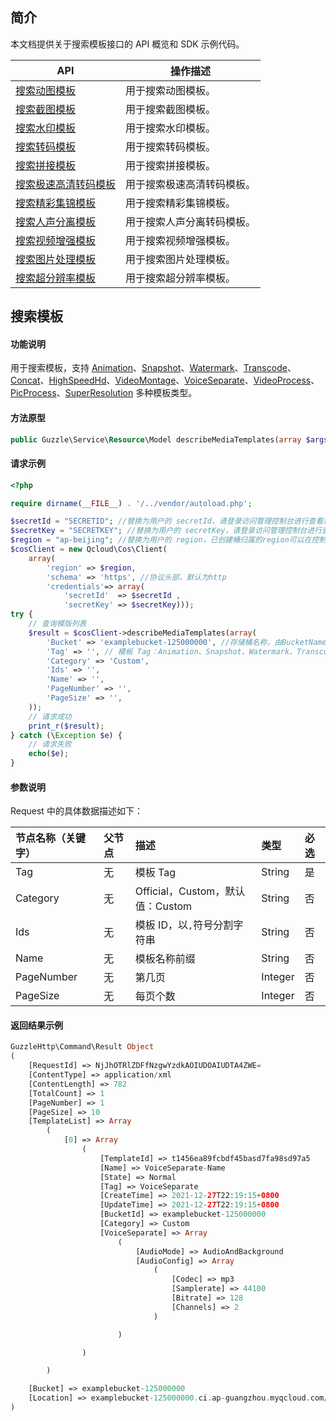 ## 简介

本文档提供关于搜索模板接口的 API 概览和 SDK 示例代码。

| API           | 操作描述                 |
| ------------- |  ---------------------- |
| [搜索动图模板](https://cloud.tencent.com/document/product/436/54027) | 用于搜索动图模板。 |
| [搜索截图模板](https://cloud.tencent.com/document/product/436/54031) | 用于搜索截图模板。 |
| [搜索水印模板](https://cloud.tencent.com/document/product/436/54035) | 用于搜索水印模板。 |
| [搜索转码模板](https://cloud.tencent.com/document/product/436/54039) | 用于搜索转码模板。 |
| [搜索拼接模板](https://cloud.tencent.com/document/product/436/54043) | 用于搜索拼接模板。 |
| [搜索极速高清转码模板](https://cloud.tencent.com/document/product/436/58309) | 用于搜索极速高清转码模板。 |
| [搜索精彩集锦模板](https://cloud.tencent.com/document/product/436/58312) | 用于搜索精彩集锦模板。 |
| [搜索人声分离模板](https://cloud.tencent.com/document/product/436/58317) | 用于搜索人声分离转码模板。 |
| [搜索视频增强模板](https://cloud.tencent.com/document/product/436/60747) | 用于搜索视频增强模板。 |
| [搜索图片处理模板](https://cloud.tencent.com/document/product/436/67227) | 用于搜索图片处理模板。 |
| [搜索超分辨率模板](https://cloud.tencent.com/document/product/436/67168) | 用于搜索超分辨率模板。 |

## 搜索模板

#### 功能说明

用于搜索模板，支持 [Animation](https://cloud.tencent.com/document/product/436/54027)、[Snapshot](https://cloud.tencent.com/document/product/436/54031)、[Watermark](https://cloud.tencent.com/document/product/436/54035)、[Transcode](https://cloud.tencent.com/document/product/436/54039)、[Concat](https://cloud.tencent.com/document/product/436/54043)、[HighSpeedHd](https://cloud.tencent.com/document/product/436/58309)、[VideoMontage](https://cloud.tencent.com/document/product/436/58312)、[VoiceSeparate](https://cloud.tencent.com/document/product/436/58317)、[VideoProcess](https://cloud.tencent.com/document/product/436/60747)、[PicProcess](https://cloud.tencent.com/document/product/436/67227)、[SuperResolution](https://cloud.tencent.com/document/product/436/67168) 多种模板类型。

#### 方法原型

```php
public Guzzle\Service\Resource\Model describeMediaTemplates(array $args = array());
```

#### 请求示例

```php
<?php

require dirname(__FILE__) . '/../vendor/autoload.php';

$secretId = "SECRETID"; //替换为用户的 secretId，请登录访问管理控制台进行查看和管理，https://console.cloud.tencent.com/cam/capi
$secretKey = "SECRETKEY"; //替换为用户的 secretKey，请登录访问管理控制台进行查看和管理，https://console.cloud.tencent.com/cam/capi
$region = "ap-beijing"; //替换为用户的 region，已创建桶归属的region可以在控制台查看，https://console.cloud.tencent.com/cos5/bucket
$cosClient = new Qcloud\Cos\Client(
    array(
        'region' => $region,
        'schema' => 'https', //协议头部，默认为http
        'credentials'=> array(
            'secretId'  => $secretId ,
            'secretKey' => $secretKey)));
try {
    // 查询模版列表
    $result = $cosClient->describeMediaTemplates(array(
        'Bucket' => 'examplebucket-125000000', //存储桶名称，由BucketName-Appid 组成，可以在COS控制台查看 https://console.cloud.tencent.com/cos5/bucket
        'Tag' => '', // 模板 Tag：Animation、Snapshot、Watermark、Transcode、Concat、HighSpeedHd、VideoMontage、VoiceSeparate、VideoProcess、PicProcess
        'Category' => 'Custom',
        'Ids' => '',
        'Name' => '',
        'PageNumber' => '',
        'PageSize' => '',
    ));
    // 请求成功
    print_r($result);
} catch (\Exception $e) {
    // 请求失败
    echo($e);
}
```

#### 参数说明

Request 中的具体数据描述如下：

| 节点名称（关键字） | 父节点 | 描述                             | 类型    | 必选 |
| :----------------- | :----- | :------------------------------- | :------ | :--- |
| Tag                | 无     | 模板 Tag                         | String  | 是   |
| Category           | 无     | Official，Custom，默认值：Custom | String  | 否   |
| Ids                | 无     | 模板 ID，以`,`符号分割字符串     | String  | 否   |
| Name               | 无     | 模板名称前缀                     | String  | 否   |
| PageNumber         | 无     | 第几页                           | Integer | 否   |
| PageSize           | 无     | 每页个数                         | Integer | 否   |

#### 返回结果示例

```php
GuzzleHttp\Command\Result Object
(
    [RequestId] => NjJhOTRlZDFfNzgwYzdkAOIUDOAIUDTA4ZWE=
    [ContentType] => application/xml
    [ContentLength] => 782
    [TotalCount] => 1
    [PageNumber] => 1
    [PageSize] => 10
    [TemplateList] => Array
        (
            [0] => Array
                (
                    [TemplateId] => t1456ea89fcbdf45basd7fa98sd97a5
                    [Name] => VoiceSeparate-Name
                    [State] => Normal
                    [Tag] => VoiceSeparate
                    [CreateTime] => 2021-12-27T22:19:15+0800
                    [UpdateTime] => 2021-12-27T22:19:15+0800
                    [BucketId] => examplebucket-125000000
                    [Category] => Custom
                    [VoiceSeparate] => Array
                        (
                            [AudioMode] => AudioAndBackground
                            [AudioConfig] => Array
                                (
                                    [Codec] => mp3
                                    [Samplerate] => 44100
                                    [Bitrate] => 128
                                    [Channels] => 2
                                )

                        )

                )

        )

    [Bucket] => examplebucket-125000000
    [Location] => examplebucket-125000000.ci.ap-guangzhou.myqcloud.com/template
)
```
